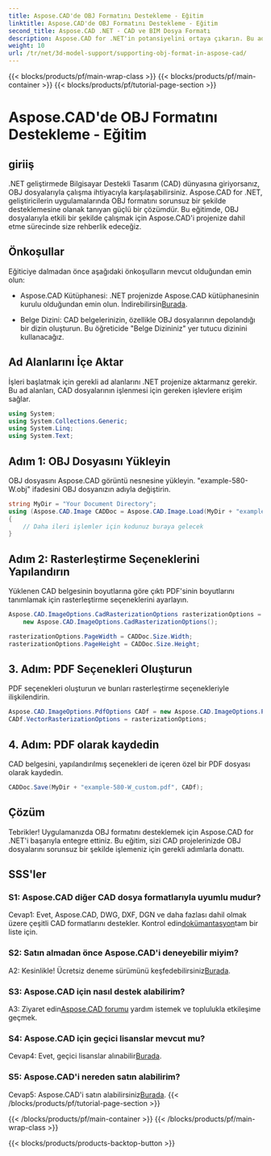```yaml
---
title: Aspose.CAD'de OBJ Formatını Destekleme - Eğitim
linktitle: Aspose.CAD'de OBJ Formatını Destekleme - Eğitim
second_title: Aspose.CAD .NET - CAD ve BIM Dosya Formatı
description: Aspose.CAD for .NET'in potansiyelini ortaya çıkarın. Bu adım adım eğitimle CAD uygulamalarınızda OBJ formatını sorunsuz bir şekilde nasıl destekleyeceğinizi öğrenin.
weight: 10
url: /tr/net/3d-model-support/supporting-obj-format-in-aspose-cad/
---
```


{{< blocks/products/pf/main-wrap-class >}}
{{< blocks/products/pf/main-container >}}
{{< blocks/products/pf/tutorial-page-section >}}

# Aspose.CAD'de OBJ Formatını Destekleme - Eğitim

## giriiş

.NET geliştirmede Bilgisayar Destekli Tasarım (CAD) dünyasına giriyorsanız, OBJ dosyalarıyla çalışma ihtiyacıyla karşılaşabilirsiniz. Aspose.CAD for .NET, geliştiricilerin uygulamalarında OBJ formatını sorunsuz bir şekilde desteklemesine olanak tanıyan güçlü bir çözümdür. Bu eğitimde, OBJ dosyalarıyla etkili bir şekilde çalışmak için Aspose.CAD'i projenize dahil etme sürecinde size rehberlik edeceğiz.

## Önkoşullar

Eğiticiye dalmadan önce aşağıdaki önkoşulların mevcut olduğundan emin olun:

-  Aspose.CAD Kütüphanesi: .NET projenizde Aspose.CAD kütüphanesinin kurulu olduğundan emin olun. İndirebilirsin[Burada](https://releases.aspose.com/cad/net/).

- Belge Dizini: CAD belgelerinizin, özellikle OBJ dosyalarının depolandığı bir dizin oluşturun. Bu öğreticide "Belge Dizininiz" yer tutucu dizinini kullanacağız.

## Ad Alanlarını İçe Aktar

İşleri başlatmak için gerekli ad alanlarını .NET projenize aktarmanız gerekir. Bu ad alanları, CAD dosyalarının işlenmesi için gereken işlevlere erişim sağlar.

```csharp
using System;
using System.Collections.Generic;
using System.Linq;
using System.Text;
```


## Adım 1: OBJ Dosyasını Yükleyin

OBJ dosyasını Aspose.CAD görüntü nesnesine yükleyin. "example-580-W.obj" ifadesini OBJ dosyanızın adıyla değiştirin.

```csharp
string MyDir = "Your Document Directory";
using (Aspose.CAD.Image CADDoc = Aspose.CAD.Image.Load(MyDir + "example-580-W.obj"))
{
    // Daha ileri işlemler için kodunuz buraya gelecek
}
```

## Adım 2: Rasterleştirme Seçeneklerini Yapılandırın

Yüklenen CAD belgesinin boyutlarına göre çıktı PDF'sinin boyutlarını tanımlamak için rasterleştirme seçeneklerini ayarlayın.

```csharp
Aspose.CAD.ImageOptions.CadRasterizationOptions rasterizationOptions =
    new Aspose.CAD.ImageOptions.CadRasterizationOptions();

rasterizationOptions.PageWidth = CADDoc.Size.Width;
rasterizationOptions.PageHeight = CADDoc.Size.Height;
```

## 3. Adım: PDF Seçenekleri Oluşturun

PDF seçenekleri oluşturun ve bunları rasterleştirme seçenekleriyle ilişkilendirin.

```csharp
Aspose.CAD.ImageOptions.PdfOptions CADf = new Aspose.CAD.ImageOptions.PdfOptions();
CADf.VectorRasterizationOptions = rasterizationOptions;
```

## 4. Adım: PDF olarak kaydedin

CAD belgesini, yapılandırılmış seçenekleri de içeren özel bir PDF dosyası olarak kaydedin.

```csharp
CADDoc.Save(MyDir + "example-580-W_custom.pdf", CADf);
```

## Çözüm

Tebrikler! Uygulamanızda OBJ formatını desteklemek için Aspose.CAD for .NET'i başarıyla entegre ettiniz. Bu eğitim, sizi CAD projelerinizde OBJ dosyalarını sorunsuz bir şekilde işlemeniz için gerekli adımlarla donattı.

## SSS'ler

### S1: Aspose.CAD diğer CAD dosya formatlarıyla uyumlu mudur?

 Cevap1: Evet, Aspose.CAD, DWG, DXF, DGN ve daha fazlası dahil olmak üzere çeşitli CAD formatlarını destekler. Kontrol edin[dokümantasyon](https://reference.aspose.com/cad/net/)tam bir liste için.

### S2: Satın almadan önce Aspose.CAD'i deneyebilir miyim?

 A2: Kesinlikle! Ücretsiz deneme sürümünü keşfedebilirsiniz[Burada](https://releases.aspose.com/).

### S3: Aspose.CAD için nasıl destek alabilirim?

 A3: Ziyaret edin[Aspose.CAD forumu](https://forum.aspose.com/c/cad/19) yardım istemek ve toplulukla etkileşime geçmek.

### S4: Aspose.CAD için geçici lisanslar mevcut mu?

 Cevap4: Evet, geçici lisanslar alınabilir[Burada](https://purchase.aspose.com/temporary-license/).

### S5: Aspose.CAD'i nereden satın alabilirim?

 Cevap5: Aspose.CAD'i satın alabilirsiniz[Burada](https://purchase.aspose.com/buy).
{{< /blocks/products/pf/tutorial-page-section >}}

{{< /blocks/products/pf/main-container >}}
{{< /blocks/products/pf/main-wrap-class >}}

{{< blocks/products/products-backtop-button >}}
